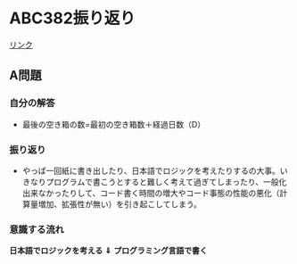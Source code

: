 # ABC382振り返り
[リンク](https://atcoder.jp/contests/abc382/tasks)
## A問題
### 自分の解答
- 最後の空き箱の数=最初の空き箱数＋経過日数（D）
### 振り返り
- やっぱ一回紙に書き出したり、日本語でロジックを考えたりするの大事。いきなりプログラムで書こうとすると難しく考えて過ぎてしまったり、一般化出来なかったりして、コード書く時間の増大やコード事態の性能の悪化（計算量増加、拡張性が無い）を引き起こしてしまう。
### 意識する流れ
**日本語でロジックを考える**
        **⇓**
**プログラミング言語で書く**